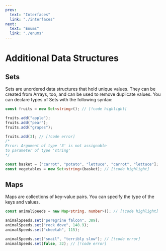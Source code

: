 ```yaml
---
prev:
  text: "Interfaces"
  link: "./interfaces"
next:
  text: "Enums"
  link: "./enums"
---
```


# Additional Data Structures

## Sets

Sets are unordered data structures that hold unique values. They can be created from Arrays, too, and can be used to remove duplicate values.
You can declare types of Sets with the following syntax:

```typescript
const fruits = new Set<string>(); // [!code highlight]

fruits.add("apple");
fruits.add("pear");
fruits.add("grapes");

fruits.add(3); // [!code error]
/*
Error: Argument of type '3' is not assignable 
to parameter of type 'string'
*/

const basket = ["carrot", "potato", "lettuce", "carrot", "lettuce"];
const vegetables = new Set<string>(basket); // [!code highlight]
```

## Maps

Maps are collections of key-value pairs. You can specify the type of the keys and values.

```typescript
const animalSpeeds = new Map<string, number>(); // [!code highlight]

animalSpeeds.set("peregrine falcon", 389);
animalSpeeds.set("rock dove", 148.9);
animalSpeeds.set("cheetah", 115);

animalSpeeds.set("snail", "terribly slow"); // [!code error]
animalSpeeds.set(false, 32); // [!code error]
```

